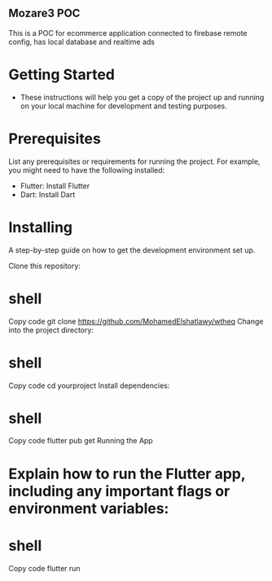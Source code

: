 ## Mozare3 POC
  This is a POC for ecommerce application connected to firebase remote config, has local database and realtime ads

# Getting Started
- These instructions will help you get a copy of the project up and running on your local machine for development and testing purposes.

# Prerequisites
List any prerequisites or requirements for running the project. For example, you might need to have the following installed:

- Flutter: Install Flutter
- Dart: Install Dart
# Installing
A step-by-step guide on how to get the development environment set up.

Clone this repository:

# shell
  Copy code
  git clone https://github.com/MohamedElshatlawy/wtheq
  Change into the project directory:

# shell
  Copy code
  cd yourproject
  Install dependencies:

# shell
  Copy code
  flutter pub get
  Running the App
  
# Explain how to run the Flutter app, including any important flags or environment variables:

# shell
  Copy code
  flutter run
